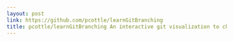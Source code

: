 ```yaml
---
layout: post
link: https://github.com/pcottle/learnGitBranching
title: pcottle/learnGitBranching An interactive git visualization to challenge and educate!
---
```

